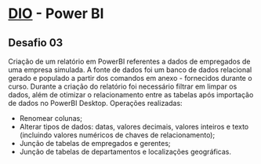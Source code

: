 # [DIO](https://www.dio.me) - Power BI
## Desafio 03
Criação de um relatório em PowerBI referentes a dados de empregados de uma empresa simulada. A fonte de dados foi um banco de dados relacional gerado e populado a partir dos comandos em anexo - fornecidos durante o curso.
Durante a criação do relatório foi necessário filtrar em limpar os dados, além de otimizar o relacionamento entre as tabelas após importação de dados no PowerBI Desktop.
Operações realizadas:
- Renomear colunas;
- Alterar tipos de dados: datas, valores decimais, valores inteiros e texto (incluindo valores numéricos de chaves de relacionamento);
- Junção de tabelas de empregados e gerentes;
- Junção de tabelas de departamentos e localizações geográficas.